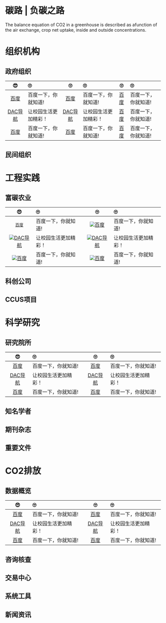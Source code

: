 # 碳路 | 负碳之路

The balance equation of CO2 in a greenhouse is described as afunction of the air exchange, crop net uptake, inside and outside concentrations.

# 组织机构

## 政府组织

| 😎 | 🙄 | 🙄 | 🙄 | 🙄 | 🙄 |
|:---:|:----|:---:|:----|:---:|:----|
|[百度](https://www.baidu.com/)|百度一下，你就知道!|[百度](https://www.baidu.com/)|百度一下，你就知道!|[百度](https://www.baidu.com/)|百度一下，你就知道!|
|[DAC导航](https://https://nwuzmed.ga/)|让校园生活更加精彩！|[DAC导航](https://https://nwuzmed.ga/)|让校园生活更加精彩！| [百度](https://www.baidu.com/)|百度一下，你就知道!|
|[百度](https://www.baidu.com/)|百度一下，你就知道!|[百度](https://www.baidu.com/)|百度一下，你就知道!|[百度](https://www.baidu.com/)|百度一下，你就知道!|

## 民间组织

# 工程实践

## 富碳农业

| 😎 | 🙄 | 🙄 | 🙄 |
|:---:|:----|:---:|:----|
|[<kbd>百度</kbd>](https://www.baidu.com/)|百度一下，你就知道!|![](https://www.baidu.com/img/PCtm_d9c8750bed0b3c7d089fa7d55720d6cf.png)[百度](https://www.baidu.com/)|百度一下，你就知道!|
|![](https://nwuzmedoutlook.github.io/images/avatar.png)[DAC导航](https://nwuzmed.ga/)|让校园生活更加精彩！|![](https://nwuzmedoutlook.github.io/images/avatar.png)[DAC导航](https://nwuzmed.ga/)|让校园生活更加精彩！|
|![](https://nwuzmedoutlook.github.io/images/avatar.png)[百度](https://www.baidu.com/)|百度一下，你就知道!|![](https://www.baidu.com/img/PCtm_d9c8750bed0b3c7d089fa7d55720d6cf.png)[百度](https://www.baidu.com/)|百度一下，你就知道!|

## 科创公司

## CCUS项目

# 科学研究

## 研究院所

| 😎 | 🙄 | 🙄 | 🙄 |
|:---:|:----|:---:|:----|
|[百度](https://www.baidu.com/)|百度一下，你就知道!|[百度](https://www.baidu.com/)|百度一下，你就知道!|[百度](https://www.baidu.com/)|百度一下，你就知道!|
|[DAC导航](https://https://nwuzmed.ga/)|让校园生活更加精彩！|[DAC导航](https://https://nwuzmed.ga/)|让校园生活更加精彩！| [百度](https://www.baidu.com/)|百度一下，你就知道!|
|[百度](https://www.baidu.com/)|百度一下，你就知道!|[百度](https://www.baidu.com/)|百度一下，你就知道!|[百度](https://www.baidu.com/)|百度一下，你就知道!|

## 知名学者

## 期刊杂志

## 重要文件

# CO2排放

## 数据概览
| 😎 | 🙄 | 🙄 | 🙄 |
|:---:|:----|:---:|:----|
|[百度](https://www.baidu.com/)|百度一下，你就知道!|[百度](https://www.baidu.com/)|百度一下，你就知道!|[百度](https://www.baidu.com/)|百度一下，你就知道!|
|[DAC导航](https://https://nwuzmed.ga/)|让校园生活更加精彩！|[DAC导航](https://https://nwuzmed.ga/)|让校园生活更加精彩！| [百度](https://www.baidu.com/)|百度一下，你就知道!|
|[百度](https://www.baidu.com/)|百度一下，你就知道!|[百度](https://www.baidu.com/)|百度一下，你就知道!|[百度](https://www.baidu.com/)|百度一下，你就知道!|
## 咨询核查

## 交易中心

## 系统工具

## 新闻资讯
